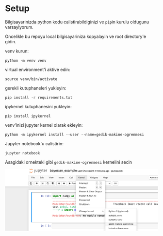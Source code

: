 


# Setup

Bilgisayarinizda python kodu calistirabildiginizi ve `pip`in kurulu oldugunu varsayiyorum.

Oncelikle bu repoyu local bilgisayariniza kopyalayin ve root directory'e gidin.

venv kurun:

```
python -m venv venv
```


virtual environment'i aktive edin:

```
source venv/bin/activate
```

gerekli kutuphaneleri yukleyin:

```
pip install -r requirements.txt
```

ipykernel kutuphanesini yukleyin:

```
pip install ipykernel
```


venv'inizi jupyter kernel olarak ekleyin:

```
python -m ipykernel install --user --name=gedik-makine-ogrenmesi
```


Jupyter notebook'u calistirin:

```
jupyter notebook
```

Asagidaki ornekteki gibi `gedik-makine-ogrenmesi` kernelini secin

![kernel](./assets/select_kernel.png)

